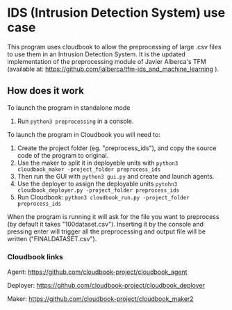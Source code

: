 # IDS (Intrusion Detection System) use case

This program uses cloudbook to allow the preprocessing of large .csv files to use them in an Intrusion Detection System. It is the updated implementation of the preprocessing module of Javier Alberca's TFM (available at: https://github.com/jalberca/tfm-ids_and_machine_learning ).


## How does it work

To launch the program in standalone mode

1. Run `python3 preprocessing` in a console.

To launch the program in Cloudbook you will need to:

1. Create the project folder (eg. "preprocess_ids"), and copy the source code of the program to original.
2. Use the maker to split it in deployeble units with `python3 cloudbook_maker -project_folder preprocess_ids`
3. Then run the GUI with `python3 gui.py` and create and launch agents.
4. Use the deployer to assign the deployable units `pytohn3 cloudbook_deployer.py -project_folder preprocess_ids`
5. Run Cloudbook: `python3 cloudbook_run.py -project_folder preprocess_ids`

When the program is running it will ask for the file you want to preprocess (by default it takes "100dataset.csv"). Inserting it by the console and pressing enter will trigger all the preprocessing and output file will be written ("FINALDATASET.csv").


### Cloudbook links

Agent: https://github.com/cloudbook-project/cloudbook_agent

Deployer: https://github.com/cloudbook-project/cloudbook_deployer

Maker: https://github.com/cloudbook-project/cloudbook_maker2
